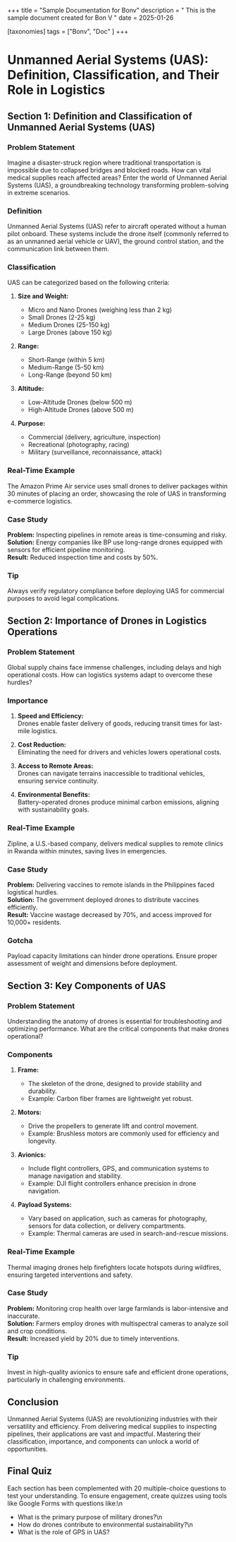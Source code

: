 +++
title = "Sample Documentation for Bonv"
description = " This is the sample document created for Bon V "
date = 2025-01-26

[taxonomies] 
tags = ["Bonv", "Doc" ]
+++

# Unmanned Aerial Systems (UAS): Definition, Classification, and Their Role in Logistics

## Section 1: Definition and Classification of Unmanned Aerial Systems (UAS)

### Problem Statement
Imagine a disaster-struck region where traditional transportation is impossible due to collapsed bridges and blocked roads. How can vital medical supplies reach affected areas? Enter the world of Unmanned Aerial Systems (UAS), a groundbreaking technology transforming problem-solving in extreme scenarios.

### Definition
Unmanned Aerial Systems (UAS) refer to aircraft operated without a human pilot onboard. These systems include the drone itself (commonly referred to as an unmanned aerial vehicle or UAV), the ground control station, and the communication link between them.

### Classification
UAS can be categorized based on the following criteria:

1. **Size and Weight:**
   - Micro and Nano Drones (weighing less than 2 kg)
   - Small Drones (2-25 kg)
   - Medium Drones (25-150 kg)
   - Large Drones (above 150 kg)

2. **Range:**
   - Short-Range (within 5 km)
   - Medium-Range (5-50 km)
   - Long-Range (beyond 50 km)

3. **Altitude:**
   - Low-Altitude Drones (below 500 m)
   - High-Altitude Drones (above 500 m)

4. **Purpose:**
   - Commercial (delivery, agriculture, inspection)
   - Recreational (photography, racing)
   - Military (surveillance, reconnaissance, attack)

### Real-Time Example
The Amazon Prime Air service uses small drones to deliver packages within 30 minutes of placing an order, showcasing the role of UAS in transforming e-commerce logistics.

### Case Study
**Problem:** Inspecting pipelines in remote areas is time-consuming and risky.  
**Solution:** Energy companies like BP use long-range drones equipped with sensors for efficient pipeline monitoring.  
**Result:** Reduced inspection time and costs by 50%.

### Tip
Always verify regulatory compliance before deploying UAS for commercial purposes to avoid legal complications.


## Section 2: Importance of Drones in Logistics Operations

### Problem Statement
Global supply chains face immense challenges, including delays and high operational costs. How can logistics systems adapt to overcome these hurdles?

### Importance
1. **Speed and Efficiency:**  
   Drones enable faster delivery of goods, reducing transit times for last-mile logistics.

2. **Cost Reduction:**  
   Eliminating the need for drivers and vehicles lowers operational costs.

3. **Access to Remote Areas:**  
   Drones can navigate terrains inaccessible to traditional vehicles, ensuring service continuity.

4. **Environmental Benefits:**  
   Battery-operated drones produce minimal carbon emissions, aligning with sustainability goals.

### Real-Time Example
Zipline, a U.S.-based company, delivers medical supplies to remote clinics in Rwanda within minutes, saving lives in emergencies.

### Case Study
**Problem:** Delivering vaccines to remote islands in the Philippines faced logistical hurdles.  
**Solution:** The government deployed drones to distribute vaccines efficiently.  
**Result:** Vaccine wastage decreased by 70%, and access improved for 10,000+ residents.

### Gotcha
Payload capacity limitations can hinder drone operations. Ensure proper assessment of weight and dimensions before deployment.

## Section 3: Key Components of UAS

### Problem Statement
Understanding the anatomy of drones is essential for troubleshooting and optimizing performance. What are the critical components that make drones operational?

### Components
1. **Frame:**  
   - The skeleton of the drone, designed to provide stability and durability.  
   - Example: Carbon fiber frames are lightweight yet robust.

2. **Motors:**  
   - Drive the propellers to generate lift and control movement.  
   - Example: Brushless motors are commonly used for efficiency and longevity.

3. **Avionics:**  
   - Include flight controllers, GPS, and communication systems to manage navigation and stability.  
   - Example: DJI flight controllers enhance precision in drone navigation.

4. **Payload Systems:**  
   - Vary based on application, such as cameras for photography, sensors for data collection, or delivery compartments.  
   - Example: Thermal cameras are used in search-and-rescue missions.

### Real-Time Example
Thermal imaging drones help firefighters locate hotspots during wildfires, ensuring targeted interventions and safety.

### Case Study
**Problem:** Monitoring crop health over large farmlands is labor-intensive and inaccurate.  
**Solution:** Farmers employ drones with multispectral cameras to analyze soil and crop conditions.  
**Result:** Increased yield by 20% due to timely interventions.

### Tip
Invest in high-quality avionics to ensure safe and efficient drone operations, particularly in challenging environments.


## Conclusion
Unmanned Aerial Systems (UAS) are revolutionizing industries with their versatility and efficiency. From delivering medical supplies to inspecting pipelines, their applications are vast and impactful. Mastering their classification, importance, and components can unlock a world of opportunities.


## Final Quiz
Each section has been complemented with 20 multiple-choice questions to test your understanding. To ensure engagement, create quizzes using tools like Google Forms with questions like:\n
- What is the primary purpose of military drones?\n
- How do drones contribute to environmental sustainability?\n
- What is the role of GPS in UAS?
